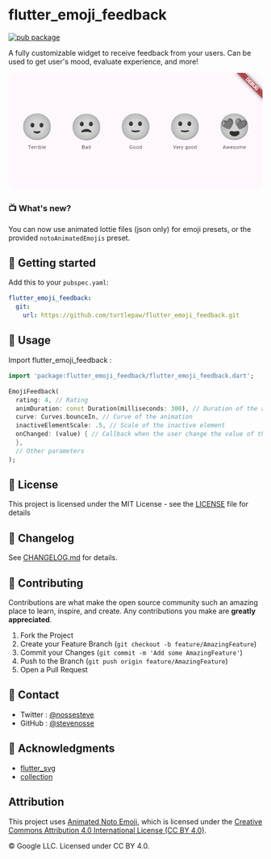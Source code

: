 # flutter_emoji_feedback 
[![pub package](https://img.shields.io/pub/v/flutter_emoji_feedback.svg)](https://pub.dartlang.org/packages/flutter_emoji_feedback)

A fully customizable widget to receive feedback from your users. Can be used to get user's mood, evaluate experience, and more!

<div align="center">
<img src="./msedge_d8jeGIRkrm.gif" style="border-radius: 15px;"/>
</div>

### 📺 What's new?
You can now use animated lottie files (json only) for emoji presets, or the provided `notoAnimatedEmojis` preset.

## 🚀 Getting started


<!--Install from pub : ```dart
$ flutter pub add flutter_emoji_feedback
```
-->

Add this to your `pubspec.yaml`:
```yaml
flutter_emoji_feedback:
  git:
    url: https://github.com/turtlepaw/flutter_emoji_feedback.git
```

## 📔 Usage 

Import flutter_emoji_feedback :

```dart
import 'package:flutter_emoji_feedback/flutter_emoji_feedback.dart';
```

```dart
EmojiFeedback(
  rating: 4, // Rating 
  animDuration: const Duration(milliseconds: 300), // Duration of the animation
  curve: Curves.bounceIn, // Curve of the animation
  inactiveElementScale: .5, // Scale of the inactive element
  onChanged: (value) { // Callback when the user change the value of the emoji
  },
  // Other parameters
);
```

## 📝 License

This project is licensed under the MIT License - see the [LICENSE](LICENSE) file for details

## 📄 Changelog

See [CHANGELOG.md](CHANGELOG.md) for details.

## 📄 Contributing

Contributions are what make the open source community such an amazing place to learn, inspire, and create. Any contributions you make are **greatly appreciated**.

1. Fork the Project
2. Create your Feature Branch (`git checkout -b feature/AmazingFeature`)
3. Commit your Changes (`git commit -m 'Add some AmazingFeature'`)
4. Push to the Branch (`git push origin feature/AmazingFeature`)
5. Open a Pull Request

## 📄 Contact

- Twitter : [@nossesteve](https://twitter.com/nossesteve)
- GitHub : [@stevenosse](https://github.com/stevenosse)

## 📄 Acknowledgments

- [flutter_svg](https://pub.dev/packages/flutter_svg)
- [collection](https://pub.dev/packages/collection)

## Attribution
This project uses [Animated Noto Emoji](https://github.com/googlefonts/noto-emoji), which is licensed under the [Creative Commons Attribution 4.0 International License (CC BY 4.0)](https://creativecommons.org/licenses/by/4.0/).

© Google LLC. Licensed under CC BY 4.0.
